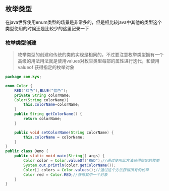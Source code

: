 ## 枚举类型

在java世界使用enum类型的场景是非常多的，但是相比较java中其他的类型这个类型使用的时候还是比较少的这里记录一下

### 枚举类型创建

> 枚举类型的创建和传统的类的实现是相同的，不过要注意枚举类型拥有一个高级的用法用法就是使用values对枚举类型每部的属性进行迭代，和使用valueof 获得指定的枚举对象

```java
package com.kys;

enum Color {
    RED("红色"),BLUE("蓝色");
    private String colorName;
    Color(String colorName){
        this.colorName=colorName;
    }
    public String getColorName() {
        return colorName;
    }

    public void setColorName(String colorName) {
        this.colorName = colorName;
    }
}
public class Demo {
    public static void main(String[] args) {
        Color color = Color.valueOf("RED");//通过使用此方法获得指定的枚举
        System.out.println(color.getColorName());
        Color[] colors = Color.values();//通过这个方法获得所有的枚举
        Color red = Color.RED;//获得其中一个对象
    }
}

```